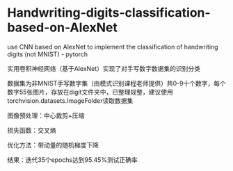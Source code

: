 # Handwriting-digits-classification-based-on-AlexNet
use CNN based on AlexNet to implement the classification of handwriting digits (not MNIST) -  pytorch

实用卷积神经网络（基于AlexNet）实现了对手写数字数据集的识别分类

数据集为非MNIST手写数字集（由模式识别课程老师提供）共0-9十个数字，每个数字55张图片，存放在digit文件夹中，已整理规整，建议使用torchvision.datasets.ImageFolder读取数据集

图像预处理：中心裁剪+压缩

损失函数：交叉熵

优化方法：带动量的随机梯度下降

结果：迭代35个epochs达到95.45%测试正确率

